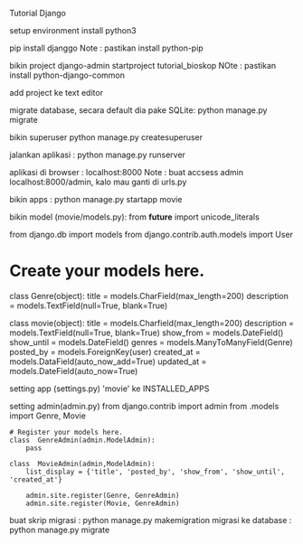 Tutorial Django

setup environment
  install python3

  pip install djanggo
  Note : pastikan install python-pip

bikin project
  django-admin startproject tutorial_bioskop
  NOte : pastikan install python-django-common

add project ke text editor

migrate database, secara default dia pake SQLite:
  python manage.py migrate

bikin superuser
  python manage.py createsuperuser

jalankan aplikasi :
  python manage.py runserver

aplikasi di browser :
  localhost:8000
  Note : buat accsess admin localhost:8000/admin, kalo mau ganti di urls.py

bikin apps :
  python manage.py startapp movie

bikin model (movie/models.py):
  from __future__ import unicode_literals

  from django.db import models
  from django.contrib.auth.models import User

  # Create your models here.

  class  Genre(object):
      title = models.CharField(max_length=200)
      description = models.TextField(null=True, blank=True)

  class  movie(object):
      title = models.Charfield(max_length=200)
      description = models.TextField(null=True, blank=True)
      show_from = models.DateField()
      show_until = models.DateField()
      genres = models.ManyToManyField(Genre)
      posted_by = models.ForeignKey(user)
      created_at = models.DataField(auto_now_add=True)
      updated_at = models.DateField(auto_now=True)

setting app (settings.py)
  'movie' ke INSTALLED_APPS


  setting admin(admin.py)
    from django.contrib import admin
    from .models import Genre, Movie

    # Register your models here.
    class  GenreAdmin(admin.ModelAdmin):
        pass

    class  MovieAdmin(admin,ModelAdmin):
        list_display = {'title', 'posted_by', 'show_from', 'show_until', 'created_at'}

        admin.site.register(Genre, GenreAdmin)
        admin.site.register(Movie, GenreAdmin)


buat skrip migrasi :
  python manage.py makemigration
migrasi ke database :
  python manage.py migrate
